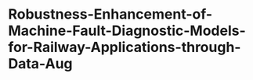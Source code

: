 # Robustness-Enhancement-of-Machine-Fault-Diagnostic-Models-for-Railway-Applications-through-Data-Aug